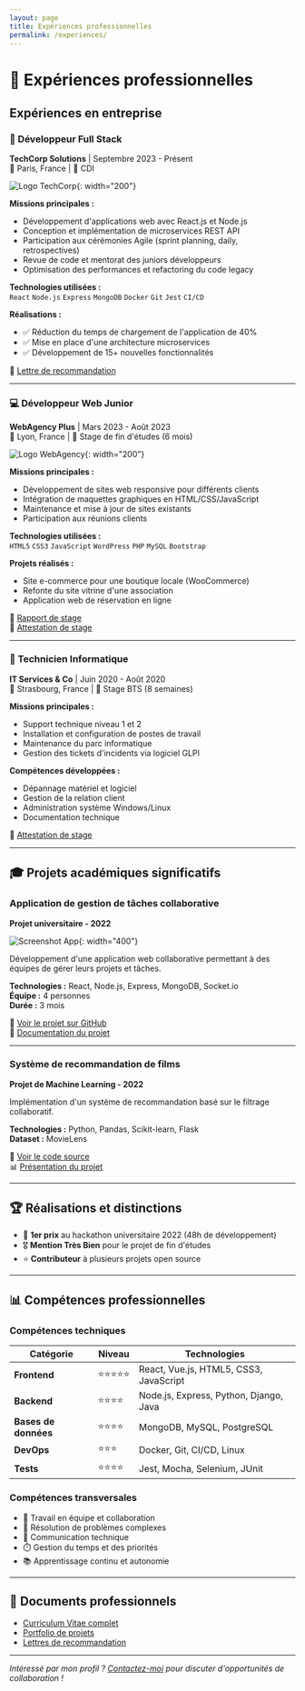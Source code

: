 ```yaml
---
layout: page
title: Expériences professionnelles
permalink: /experiences/
---
```


# 💼 Expériences professionnelles

## Expériences en entreprise

### 🚀 Développeur Full Stack
**TechCorp Solutions** | Septembre 2023 - Présent  
📍 Paris, France | 💼 CDI

![Logo TechCorp](/assets/images/techcorp_logo.png){: width="200"}

**Missions principales :**
- Développement d'applications web avec React.js et Node.js
- Conception et implémentation de microservices REST API
- Participation aux cérémonies Agile (sprint planning, daily, retrospectives)
- Revue de code et mentorat des juniors développeurs
- Optimisation des performances et refactoring du code legacy

**Technologies utilisées :**  
`React` `Node.js` `Express` `MongoDB` `Docker` `Git` `Jest` `CI/CD`

**Réalisations :**
- ✅ Réduction du temps de chargement de l'application de 40%
- ✅ Mise en place d'une architecture microservices
- ✅ Développement de 15+ nouvelles fonctionnalités

📄 [Lettre de recommandation](/assets/documents/recommandation_techcorp.pdf)

---

### 💻 Développeur Web Junior
**WebAgency Plus** | Mars 2023 - Août 2023  
📍 Lyon, France | 💼 Stage de fin d'études (6 mois)

![Logo WebAgency](/assets/images/webagency_logo.png){: width="200"}

**Missions principales :**
- Développement de sites web responsive pour différents clients
- Intégration de maquettes graphiques en HTML/CSS/JavaScript
- Maintenance et mise à jour de sites existants
- Participation aux réunions clients

**Technologies utilisées :**  
`HTML5` `CSS3` `JavaScript` `WordPress` `PHP` `MySQL` `Bootstrap`

**Projets réalisés :**
- Site e-commerce pour une boutique locale (WooCommerce)
- Refonte du site vitrine d'une association
- Application web de réservation en ligne

📄 [Rapport de stage](/assets/documents/rapport_stage_webagency.pdf)  
📄 [Attestation de stage](/assets/documents/attestation_webagency.pdf)

---

### 🔧 Technicien Informatique
**IT Services & Co** | Juin 2020 - Août 2020  
📍 Strasbourg, France | 💼 Stage BTS (8 semaines)

**Missions principales :**
- Support technique niveau 1 et 2
- Installation et configuration de postes de travail
- Maintenance du parc informatique
- Gestion des tickets d'incidents via logiciel GLPI

**Compétences développées :**
- Dépannage matériel et logiciel
- Gestion de la relation client
- Administration système Windows/Linux
- Documentation technique

📄 [Attestation de stage](/assets/documents/attestation_itservices.pdf)

---

## 🎓 Projets académiques significatifs

### Application de gestion de tâches collaborative
**Projet universitaire - 2022**

![Screenshot App](/assets/images/projet_todo_screenshot.png){: width="400"}

Développement d'une application web collaborative permettant à des équipes de gérer leurs projets et tâches.

**Technologies :** React, Node.js, Express, MongoDB, Socket.io  
**Équipe :** 4 personnes  
**Durée :** 3 mois

🔗 [Voir le projet sur GitHub](https://github.com/ArnaudGoetz/collaborative-todo-app)  
📄 [Documentation du projet](/assets/documents/doc_projet_todo.pdf)

---

### Système de recommandation de films
**Projet de Machine Learning - 2022**

Implémentation d'un système de recommandation basé sur le filtrage collaboratif.

**Technologies :** Python, Pandas, Scikit-learn, Flask  
**Dataset :** MovieLens  

🔗 [Voir le code source](https://github.com/ArnaudGoetz/movie-recommender)  
📊 [Présentation du projet](/assets/documents/presentation_ml_movies.pdf)

---

## 🏆 Réalisations et distinctions

- 🥇 **1er prix** au hackathon universitaire 2022 (48h de développement)
- 🎖️ **Mention Très Bien** pour le projet de fin d'études
- ⭐ **Contributeur** à plusieurs projets open source

---

## 📊 Compétences professionnelles

### Compétences techniques
| Catégorie | Niveau | Technologies |
|-----------|--------|--------------|
| **Frontend** | ⭐⭐⭐⭐⭐ | React, Vue.js, HTML5, CSS3, JavaScript |
| **Backend** | ⭐⭐⭐⭐ | Node.js, Express, Python, Django, Java |
| **Bases de données** | ⭐⭐⭐⭐ | MongoDB, MySQL, PostgreSQL |
| **DevOps** | ⭐⭐⭐ | Docker, Git, CI/CD, Linux |
| **Tests** | ⭐⭐⭐⭐ | Jest, Mocha, Selenium, JUnit |

### Compétences transversales
- 🤝 Travail en équipe et collaboration
- 🎯 Résolution de problèmes complexes
- 📢 Communication technique
- ⏱️ Gestion du temps et des priorités
- 📚 Apprentissage continu et autonomie

---

## 📄 Documents professionnels

- [Curriculum Vitae complet](/assets/documents/cv_arnaud_goetz.pdf)
- [Portfolio de projets](/assets/documents/portfolio_complet.pdf)
- [Lettres de recommandation](/assets/documents/recommandations.zip)

---

*Intéressé par mon profil ? [Contactez-moi](/contact) pour discuter d'opportunités de collaboration !*
